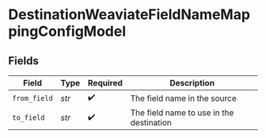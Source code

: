 # DestinationWeaviateFieldNameMappingConfigModel


## Fields

| Field                                    | Type                                     | Required                                 | Description                              |
| ---------------------------------------- | ---------------------------------------- | ---------------------------------------- | ---------------------------------------- |
| `from_field`                             | *str*                                    | :heavy_check_mark:                       | The field name in the source             |
| `to_field`                               | *str*                                    | :heavy_check_mark:                       | The field name to use in the destination |